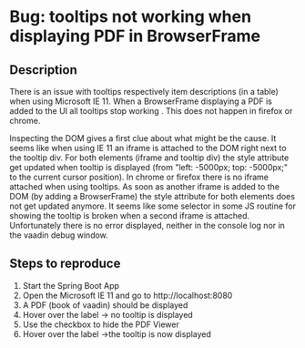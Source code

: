 # Bug: tooltips not working when displaying PDF in BrowserFrame

## Description
There is an issue with tooltips respectively item descriptions (in a table) when using Microsoft IE 11.
When a BrowserFrame displaying a PDF is added to the UI all tooltips stop working . 
This does not happen in firefox or chrome.

Inspecting the DOM gives a first clue about what might be the cause. It seems like when using IE 11 an iframe is attached to the DOM right next to the tooltip div. For both elements (iframe and tooltip div) the style attribute get updated when tooltip is displayed (from "left: -5000px; top: -5000px;" to the current cursor position). In chrome or firefox there is no iframe attached when using tooltips. As soon as another iframe is added to the DOM (by adding a BrowserFrame) the style attribute for both elements does not get updated anymore. It seems like some selector in some JS routine for showing the tooltip is broken when a second iframe is attached. Unfortunately there is no error displayed, neither in the console log nor in the vaadin debug window.

## Steps to reproduce
1. Start the Spring Boot App
2. Open the Microsoft IE 11 and go to http://localhost:8080
3. A PDF (book of vaadin) should be displayed
4. Hover over the label -> no tooltip is displayed
5. Use the checkbox to hide the PDF Viewer
6. Hover over the label ->the tooltip is now displayed
